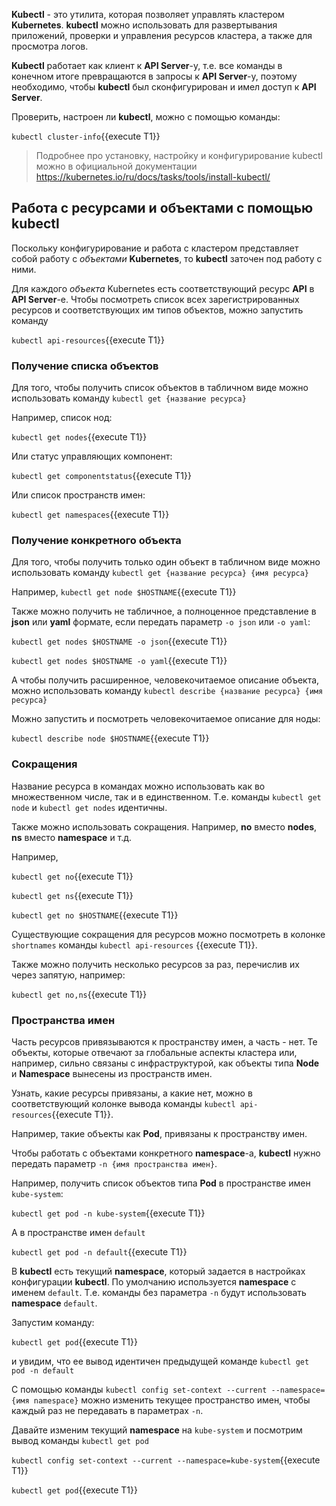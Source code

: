 **Kubectl** - это утилита, которая позволяет управлять кластером **Kubernetes**. **kubectl** можно использовать для развертывания приложений, проверки и управления ресурсов кластера, а также для просмотра логов.

**Kubectl** работает как клиент к **API Server**-y, т.е. все команды в конечном итоге превращаются в запросы к **API Server**-y, поэтому необходимо, чтобы **kubectl** был сконфигурирован и имел доступ к **API Server**. 

Проверить, настроен ли **kubectl**, можно с помощью команды: 

`kubectl cluster-info`{{execute T1}}

> Подробнее про установку, настройку и конфигурирование kubectl можно в официальной документации https://kubernetes.io/ru/docs/tasks/tools/install-kubectl/

## Работа с ресурсами и объектами с помощью kubectl

Поскольку конфигурирование и работа с кластером представляет собой работу с *объектами* **Kubernetes**, то **kubectl** заточен под работу с ними. 

Для каждого *объекта* Kubernetes есть соответствующий ресурс **API** в **API Server**-e. Чтобы посмотреть список всех зарегистрированных ресурсов и соответствующих им типов объектов, можно запустить команду

`kubectl api-resources`{{execute T1}}

### Получение списка объектов

Для того, чтобы получить список объектов в табличном виде можно использовать команду `kubectl get {название ресурса}`

Например, список нод:

`kubectl get nodes`{{execute T1}}

Или статус управляющих компонент:

`kubectl get componentstatus`{{execute T1}}

Или список пространств имен:

`kubectl get namespaces`{{execute T1}}

### Получение конкретного объекта

Для того, чтобы получить только один объект в табличном виде можно использовать команду `kubectl get {название ресурса} {имя ресурса}`

Например, `kubectl get node $HOSTNAME`{{execute T1}}

Также можно получить не табличное, а полноценное представление в **json** или **yaml** формате, если передать параметр `-o json` или `-o yaml`:

`kubectl get nodes $HOSTNAME -o json`{{execute T1}}

`kubectl get nodes $HOSTNAME -o yaml`{{execute T1}}

А чтобы получить расширенное, человекочитаемое описание объекта, можно использовать команду `kubectl describe {название ресурса} {имя ресурса}`

Можно запустить и посмотреть человекочитаемое описание для ноды:

`kubectl describe node $HOSTNAME`{{execute T1}}

### Сокращения

Название ресурса в командах можно использовать как во множественном числе, так и в единственном. Т.е. команды `kubectl get node` и `kubectl get nodes` идентичны. 

Также можно использовать сокращения. Например, **no** вместо **nodes**, **ns** вместо **namespace** и т.д. 

Например, 

`kubectl get no`{{execute T1}}

`kubectl get ns`{{execute T1}}

`kubectl get no $HOSTNAME`{{execute T1}}

Существующие сокращения для ресурсов можно посмотреть в колонке `shortnames` команды `kubectl api-resources` {{execute T1}}. 

Также можно получить несколько ресурсов за раз, перечислив их через запятую, например:

`kubectl get no,ns`{{execute T1}}

### Пространства имен

Часть ресурсов привязываются к пространству имен, а часть - нет.  Те объекты, которые отвечают за глобальные аспекты кластера или, например, сильно связаны с инфраструктурой, как объекты типа **Node** и **Namespace** вынесены из пространств имен. 

Узнать, какие ресурсы привязаны, а какие нет, можно в соответствующий колонке вывода команды `kubectl api-resources`{{execute T1}}.

Например, такие объекты как **Pod**, привязаны к пространству имен. 

Чтобы работать с объектами конкретного **namespace**-a, **kubectl** нужно передать параметр `-n {имя пространства имен}`.

Например, получить список объектов типа **Pod** в пространстве имен `kube-system`: 

`kubectl get pod -n kube-system`{{execute T1}}

А в пространстве имен `default`

 `kubectl get pod -n default`{{execute T1}}

В **kubectl** есть текущий **namespace**, который задается в настройках конфигурации **kubectl**. По умолчанию используется **namespace** с именем `default`. Т.е. команды без параметра `-n` будут использовать **namespace** `default`.

Запустим команду:

`kubectl get pod`{{execute T1}}

и увидим, что ее вывод идентичен предыдущей команде `kubectl get pod -n default`

С помощью команды  `kubectl config set-context --current --namespace={имя namespace}` можно изменить текущее пространство имен, чтобы каждый раз не передавать в параметрах `-n`.

Давайте изменим текущий **namespace** на `kube-system` и посмотрим вывод команды `kubectl get pod`

`kubectl config set-context --current --namespace=kube-system`{{execute T1}}

`kubectl get pod`{{execute T1}}
